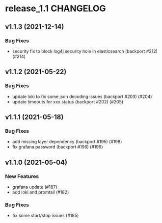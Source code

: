 # release_1.1 CHANGELOG

## v1.1.3 (2021-12-14)

### Bug Fixes

- security fix to block log4j security hole in elasticsearch (backport #212) (#214)

## v1.1.2 (2021-05-22)

### Bug Fixes

- update loki to fix some json decoding issues (backport #203) (#204)
- update timeouts for xxx.status (backport #202) (#205)

## v1.1.1 (2021-05-18)

### Bug Fixes

- add missing layer dependency (backport #195) (#198)
- fix grafana password (backport #196) (#199)

## v1.1.0 (2021-05-04)

### New Features

- grafana update (#187)
- add loki and promtail (#182)

### Bug Fixes

- fix some start/stop issues (#185)


